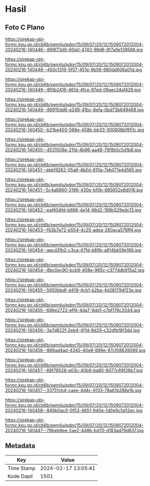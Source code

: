 # Hasil

## Foto C Plano

https://sirekap-obj-formc.kpu.go.id/cb6b/pemilu/pdpr/15/09/07/20/12/1509072012004-20240216-140446--898f73d0-60a0-4743-98d6-8f7a9e139568.jpg

https://sirekap-obj-formc.kpu.go.id/cb6b/pemilu/pdpr/15/09/07/20/12/1509072012004-20240216-140448--493c1319-5f57-451e-9b56-680dd606a01d.jpg

https://sirekap-obj-formc.kpu.go.id/cb6b/pemilu/pdpr/15/09/07/20/12/1509072012004-20240216-140449--8f0b2416-461d-4fce-87ed-06aec24af429.jpg

https://sirekap-obj-formc.kpu.go.id/cb6b/pemilu/pdpr/15/09/07/20/12/1509072012004-20240216-140449--89915dd6-e249-41bc-8efa-0bd73b649468.jpg

https://sirekap-obj-formc.kpu.go.id/cb6b/pemilu/pdpr/15/09/07/20/12/1509072012004-20240216-140450--b21be403-568e-458b-bb33-300808bf951c.jpg

https://sirekap-obj-formc.kpu.go.id/cb6b/pemilu/pdpr/15/09/07/20/12/1509072012004-20240216-140450--4531508e-21fd-4b96-aa48-79f9b5c5d1b8.jpg

https://sirekap-obj-formc.kpu.go.id/cb6b/pemilu/pdpr/15/09/07/20/12/1509072012004-20240216-140451--debf9262-05a6-4b0d-810a-7eb071e4d565.jpg

https://sirekap-obj-formc.kpu.go.id/cb6b/pemilu/pdpr/15/09/07/20/12/1509072012004-20240216-140451--5c4a6860-3196-430e-bf0b-685652e8d016.jpg

https://sirekap-obj-formc.kpu.go.id/cb6b/pemilu/pdpr/15/09/07/20/12/1509072012004-20240216-140452--eaf404fd-b666-4e14-86d2-199b529edc13.jpg

https://sirekap-obj-formc.kpu.go.id/cb6b/pemilu/pdpr/15/09/07/20/12/1509072012004-20240216-140453--f63b7e72-b554-4c25-adea-260aca578ff4.jpg

https://sirekap-obj-formc.kpu.go.id/cb6b/pemilu/pdpr/15/09/07/20/12/1509072012004-20240216-140454--aacd3fb2-c3ca-47fd-b89b-a814bb59e166.jpg

https://sirekap-obj-formc.kpu.go.id/cb6b/pemilu/pdpr/15/09/07/20/12/1509072012004-20240216-140454--8bc0ec90-bcb9-408e-965c-c377ddb915a2.jpg

https://sirekap-obj-formc.kpu.go.id/cb6b/pemilu/pdpr/15/09/07/20/12/1509072012004-20240216-140455--5950bbdf-d419-4cb1-b2ba-4d281794f23e.jpg

https://sirekap-obj-formc.kpu.go.id/cb6b/pemilu/pdpr/15/09/07/20/12/1509072012004-20240216-140455--686e2722-eff4-4da7-9dd1-c7bf176c2044.jpg

https://sirekap-obj-formc.kpu.go.id/cb6b/pemilu/pdpr/15/09/07/20/12/1509072012004-20240216-140456--3a7d822f-2eb4-4f1d-8d29-c32dfbf8f3dd.jpg

https://sirekap-obj-formc.kpu.go.id/cb6b/pemilu/pdpr/15/09/07/20/12/1509072012004-20240216-140456--866ad4ad-4345-40e9-899e-97cf08639089.jpg

https://sirekap-obj-formc.kpu.go.id/cb6b/pemilu/pdpr/15/09/07/20/12/1509072012004-20240216-140457--69f78528-a03c-40b9-ba80-9077c69f26b7.jpg

https://sirekap-obj-formc.kpu.go.id/cb6b/pemilu/pdpr/15/09/07/20/12/1509072012004-20240216-140457--33751cb4-caee-4d4c-9133-78a61b286e1b.jpg

https://sirekap-obj-formc.kpu.go.id/cb6b/pemilu/pdpr/15/09/07/20/12/1509072012004-20240216-140458--849b0ac0-0f53-4651-940e-1d0e9c5d12ec.jpg

https://sirekap-obj-formc.kpu.go.id/cb6b/pemilu/pdpr/15/09/07/20/12/1509072012004-20240216-140447--79beb9ee-2ae2-448b-bd70-d183ad79d837.jpg


## Metadata

| Key        | Value               |
| ---------- | ------------------- |
| Time Stamp | 2024-02-17 13:05:41 |
| Kode Dapil | 1501                |



